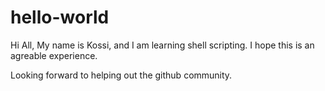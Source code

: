 # hello-world
Hi All, 
My name is Kossi, and I am learning shell scripting. 
I hope this is an agreable experience. 

Looking forward to helping out the github community.
